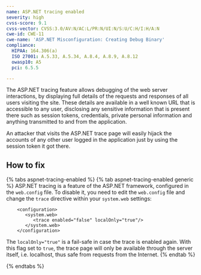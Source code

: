 ```yaml
---
name: ASP.NET tracing enabled
severity: high
cvss-score: 9.1
cvss-vector: CVSS:3.0/AV:N/AC:L/PR:N/UI:N/S:U/C:H/I:H/A:N
cwe-id: CWE-11
cwe-name: 'ASP.NET Misconfiguration: Creating Debug Binary'
compliance:
  HIPAA: 164.306(a)
  ISO 27001: A.5.33, A.5.34, A.8.4, A.8.9, A.8.12
  owasp10: A5
  pci: 6.5.5

---            
```


The ASP.NET tracing feature allows debugging of the web server interactions, by displaying full details of the requests and responses of all users visiting the site. These details are available in a well known URL that is accessible to any user, 
disclosing any sensitive information that is present there such as session tokens, credentials, private personal information and anything transmitted to and from the application.

An attacker that visits the ASP.NET trace page will easily hijack the accounts of any other user logged in the application just by using the session token it got there.


## How to fix

{% tabs aspnet-tracing-enabled %}
{% tab aspnet-tracing-enabled generic %}
ASP.NET tracing is a feature of the ASP.NET framework, configured in the `web.config` file. To disable it, you need to edit the `web.config` file and change the `trace` directive within your `system.web` settings:
```
    <configuration>
       <system.web>
          <trace enabled="false" localOnly="true"/>
       </system.web>
    </configuration>
```

The `localOnly="true"` is a fail-safe in case the trace is enabled again. With this flag set to `true`, the trace page will only be available through the server itself, i.e. localhost, thus safe from requests from the Internet.
{% endtab %}

{% endtabs %}
